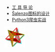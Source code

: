 ---
---


- [工 具 导 论](blog/2020-02-21-1.html)
- [Ŝalenzo图标的设计](blog/2020-02-20-1.html)
- [Python3爬虫实战](blog/2020-02-16-1.html)

![Ŝalenzo Logo](MMPD.svg)
